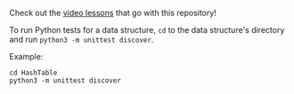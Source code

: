 Check out the [video lessons](https://www.youtube.com/channel/UCNlWYe5_RcwWTrLP8m1oidw) that go with this repository!

To run Python tests for a data structure, `cd` to the data structure's directory and run `python3 -m unittest discover`.

Example:

```
cd HashTable
python3 -m unittest discover
```
